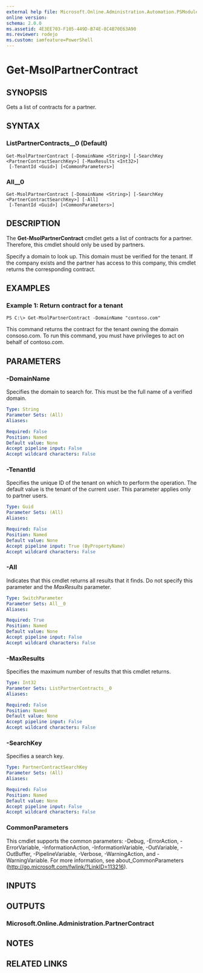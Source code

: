 ```yaml
---
external help file: Microsoft.Online.Administration.Automation.PSModule.dll-Help.xml
online version:
schema: 2.0.0
ms.assetid: 4E3EE703-F105-449D-B74E-8C4B70E63A90
ms.reviewer: rodejo
ms.custom: iamfeature=PowerShell
---
```


# Get-MsolPartnerContract

## SYNOPSIS
Gets a list of contracts for a partner.

## SYNTAX

### ListPartnerContracts__0 (Default)
```
Get-MsolPartnerContract [-DomainName <String>] [-SearchKey <PartnerContractSearchKey>] [-MaxResults <Int32>]
 [-TenantId <Guid>] [<CommonParameters>]
```

### All__0
```
Get-MsolPartnerContract [-DomainName <String>] [-SearchKey <PartnerContractSearchKey>] [-All]
 [-TenantId <Guid>] [<CommonParameters>]
```

## DESCRIPTION
The **Get-MsolPartnerContract** cmdlet gets a list of contracts for a partner.
Therefore, this cmdlet should only be used by partners.

Specify a domain to look up.
This domain must be verified for the tenant.
If the company exists and the partner has access to this company, this cmdlet returns the corresponding contract.

## EXAMPLES

### Example 1: Return contract for a tenant
```
PS C:\> Get-MsolPartnerContract -DomainName "contoso.com"
```

This command returns the contract for the tenant owning the domain consoso.com.
To run this command, you must have privileges to act on behalf of contoso.com.

## PARAMETERS

### -DomainName
Specifies the domain to search for.
This must be the full name of a verified domain.

```yaml
Type: String
Parameter Sets: (All)
Aliases:

Required: False
Position: Named
Default value: None
Accept pipeline input: False
Accept wildcard characters: False
```

### -TenantId
Specifies the unique ID of the tenant on which to perform the operation.
The default value is the tenant of the current user.
This parameter applies only to partner users.

```yaml
Type: Guid
Parameter Sets: (All)
Aliases:

Required: False
Position: Named
Default value: None
Accept pipeline input: True (ByPropertyName)
Accept wildcard characters: False
```

### -All
Indicates that this cmdlet returns all results that it finds.
Do not specify this parameter and the *MaxResults* parameter.

```yaml
Type: SwitchParameter
Parameter Sets: All__0
Aliases:

Required: True
Position: Named
Default value: None
Accept pipeline input: False
Accept wildcard characters: False
```

### -MaxResults
Specifies the maximum number of results that this cmdlet returns.

```yaml
Type: Int32
Parameter Sets: ListPartnerContracts__0
Aliases:

Required: False
Position: Named
Default value: None
Accept pipeline input: False
Accept wildcard characters: False
```

### -SearchKey
Specifies a search key.

```yaml
Type: PartnerContractSearchKey
Parameter Sets: (All)
Aliases:

Required: False
Position: Named
Default value: None
Accept pipeline input: False
Accept wildcard characters: False
```

### CommonParameters
This cmdlet supports the common parameters: -Debug, -ErrorAction, -ErrorVariable, -InformationAction, -InformationVariable, -OutVariable, -OutBuffer, -PipelineVariable, -Verbose, -WarningAction, and -WarningVariable. For more information, see about_CommonParameters (<http://go.microsoft.com/fwlink/?LinkID=113216>).

## INPUTS

## OUTPUTS

### Microsoft.Online.Administration.PartnerContract

## NOTES

## RELATED LINKS
